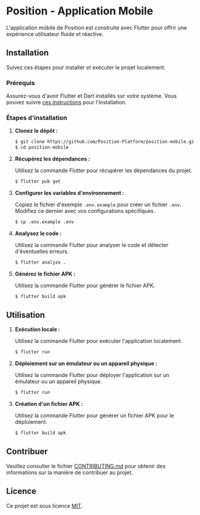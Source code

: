 # Position - Application Mobile

L'application mobile de Position est construite avec Flutter pour offrir une expérience utilisateur fluide et réactive.

## Installation

Suivez ces étapes pour installer et exécuter le projet localement.

### Prérequis

Assurez-vous d'avoir Flutter et Dart installés sur votre système. Vous pouvez suivre [ces instructions](https://flutter.dev/docs/get-started/install) pour l'installation.

### Étapes d'installation

1. **Clonez le dépôt :**

   ```bash
   $ git clone https://github.com/Position-Platform/position-mobile.git
   $ cd position-mobile
   ```

2. **Récupérez les dépendances :**

   Utilisez la commande Flutter pour récupérer les dépendances du projet.

   ```bash
   $ flutter pub get
   ```

3. **Configurer les variables d'environnement :**

   Copiez le fichier d'exemple `.env.example` pour créer un fichier `.env`. Modifiez ce dernier avec vos configurations spécifiques.

   ```bash
   $ cp .env.example .env
   ```

4. **Analysez le code :**

   Utilisez la commande Flutter pour analyser le code et détecter d'éventuelles erreurs.

   ```bash
   $ flutter analyze .
   ```

5. **Générez le fichier APK :**

   Utilisez la commande Flutter pour générer le fichier APK.

   ```bash
   $ flutter build apk
   ```

## Utilisation

1. **Exécution locale :**

   Utilisez la commande Flutter pour exécuter l'application localement.

   ```bash
   $ flutter run
   ```

2. **Déploiement sur un émulateur ou un appareil physique :**

   Utilisez la commande Flutter pour déployer l'application sur un émulateur ou un appareil physique.

   ```bash
   $ flutter run
   ```

3. **Création d'un fichier APK :**

   Utilisez la commande Flutter pour générer un fichier APK pour le déploiement.

   ```bash
   $ flutter build apk
   ```

## Contribuer

Veuillez consulter le fichier [CONTRIBUTING.md](CONTRIBUTING.md) pour obtenir des informations sur la manière de contribuer au projet.

## Licence

Ce projet est sous licence [MIT](LICENSE).
